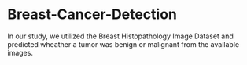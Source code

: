 # Breast-Cancer-Detection
In our study, we utilized the Breast Histopathology Image Dataset and predicted wheather a tumor was benign or malignant from the available images.
